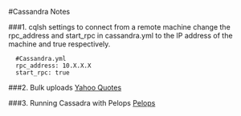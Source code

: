 #Cassandra Notes

###1. cqlsh settings 
   to connect from a remote machine change the rpc_address and start_rpc in cassandra.yml to the IP address of the machine and true 
  respectively.
  
  ```
    #Cassandra.yml
    rpc_address: 10.X.X.X
    start_rpc: true
  ```
###2. Bulk uploads
[Yahoo Quotes](http://www.datastax.com/dev/blog/using-the-cassandra-bulk-loader-updated)

###3. Running Cassadra with Pelops
[Pelops](https://ria101.wordpress.com/2010/06/11/pelops-the-beautiful-cassandra-database-client-for-java/)
